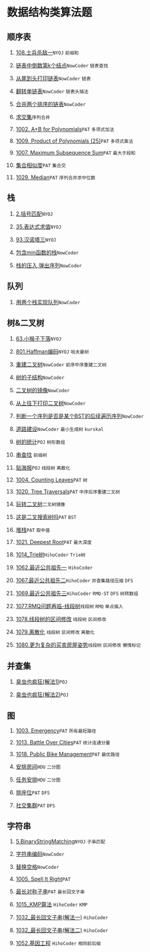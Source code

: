 # 数据结构类算法题

## 顺序表

1. [108.士兵杀敌一](https://github.com/faxinwang/OJ_NYOJ/blob/master/data_structure/108.%E5%A3%AB%E5%85%B5%E6%9D%80%E6%95%8C%E4%B8%80.cpp)`NYOJ` `前缀和`

2. [链表中倒数第k个结点](https://github.com/faxinwang/OJ_NowCoder/blob/master/%E5%89%91%E6%8C%87offer%E7%BC%96%E7%A8%8B%E9%A2%98/14.%E9%93%BE%E8%A1%A8%E4%B8%AD%E5%80%92%E6%95%B0%E7%AC%ACk%E4%B8%AA%E7%BB%93%E7%82%B9.cpp)`NowCoder` `链表查找`

3. [从尾到头打印链表](https://github.com/faxinwang/OJ_NowCoder/blob/master/%E5%89%91%E6%8C%87offer%E7%BC%96%E7%A8%8B%E9%A2%98/3.%E4%BB%8E%E5%B0%BE%E5%88%B0%E5%A4%B4%E6%89%93%E5%8D%B0%E9%93%BE%E8%A1%A8.cpp)`NowCoder` `链表`

4. [翻转单链表](https://github.com/faxinwang/OJ_NowCoder/blob/master/%E5%89%91%E6%8C%87offer%E7%BC%96%E7%A8%8B%E9%A2%98/15.%E7%BF%BB%E8%BD%AC%E5%8D%95%E9%93%BE%E8%A1%A8.cpp)`NowCoder` `链表头插法`

5. [合并两个排序的链表](https://github.com/faxinwang/OJ_NowCoder/blob/master/%E5%89%91%E6%8C%87offer%E7%BC%96%E7%A8%8B%E9%A2%98/16.%E5%90%88%E5%B9%B6%E4%B8%A4%E4%B8%AA%E6%8E%92%E5%BA%8F%E7%9A%84%E9%93%BE%E8%A1%A8.cpp)`NowCoder`

6. [求交集](https://github.com/faxinwang/OJ_NowCoder/blob/master/%E7%AB%9E%E8%B5%9B/2018%E5%B9%B4%E5%85%A8%E5%9B%BD%E5%A4%9A%E6%A0%A1%E7%AE%97%E6%B3%95%E5%AF%92%E5%81%87%E8%AE%AD%E7%BB%83%E8%90%A5%E7%BB%83%E4%B9%A0%E8%B5%9B/%E7%AC%AC%E5%9B%9B%E5%9C%BA/C.%E6%B1%82%E4%BA%A4%E9%9B%86.cpp)`序列合并`

7. [1002. A+B for Polynomials](https://github.com/faxinwang/OJ_PAT/blob/master/2%20advance/1-20/1002.%20A%2BB%20for%20Polynomials%20(25).cpp)`PAT` `多项式加法`

8. [1009. Product of Polynomials (25)](https://github.com/faxinwang/OJ_PAT/blob/master/2%20advance/1-20/1009.%20Product%20of%20Polynomials%20(25).cpp)`PAT` `多项式乘法`

9. [1007. Maximum Subsequence Sum](https://github.com/faxinwang/OJ_PAT/blob/master/2%20advance/1-20/1007.%20Maximum%20Subsequence%20Sum%20(25).cpp)`PAT` `最大子段和`

10. [集合相似度](https://github.com/faxinwang/OJ_PAT/blob/master/C4_GPLT/L2_5.cpp)`PAT` `集合交`

11. [1029. Median](https://github.com/faxinwang/OJ_PAT/blob/master/2%20advance/21%20-%2040/1029.%20Median%20(25).cpp)`PAT` `序列合并求中位数`

## 栈

1. [2.括号匹配](https://github.com/faxinwang/OJ_NYOJ/blob/master/data_structure/2.%E6%8B%AC%E5%8F%B7%E5%8C%B9%E9%85%8D.cpp)`NYOJ`

2. [35.表达式求值](https://github.com/faxinwang/OJ_NYOJ/blob/master/data_structure/35.%E8%A1%A8%E8%BE%BE%E5%BC%8F%E6%B1%82%E5%80%BC.cpp)`NYOJ`

3. [93.汉诺塔三](https://github.com/faxinwang/OJ_NYOJ/blob/master/data_structure/93.%E6%B1%89%E8%AF%BA%E5%A1%94%E4%B8%89.cpp)`NYOJ`

4. [包含min函数的栈](https://github.com/faxinwang/OJ_NowCoder/blob/master/%E5%89%91%E6%8C%87offer%E7%BC%96%E7%A8%8B%E9%A2%98/20.%E5%8C%85%E5%90%ABmin%E5%87%BD%E6%95%B0%E7%9A%84%E6%A0%88.cpp)`NowCoder`

5. [栈的压入,弹出序列](https://github.com/faxinwang/OJ_NowCoder/blob/master/%E5%89%91%E6%8C%87offer%E7%BC%96%E7%A8%8B%E9%A2%98/21.%E6%A0%88%E7%9A%84%E5%8E%8B%E5%85%A5%2C%E5%BC%B9%E5%87%BA%E5%BA%8F%E5%88%97..cpp)`NowCoder`

## 队列

1. [用两个栈实现队列](https://github.com/faxinwang/OJ_NowCoder/blob/master/%E5%89%91%E6%8C%87offer%E7%BC%96%E7%A8%8B%E9%A2%98/5.%E7%94%A8%E4%B8%A4%E4%B8%AA%E6%A0%88%E5%AE%9E%E7%8E%B0%E9%98%9F%E5%88%97.cpp)`NowCoder`

## 树&二叉树

1. [63.小猴子下落](https://github.com/faxinwang/OJ_NYOJ/blob/master/data_structure/63.%E5%B0%8F%E7%8C%B4%E5%AD%90%E4%B8%8B%E8%90%BD.cpp)`NYOJ`

2. [801.Haffman编码](https://github.com/faxinwang/OJ_NYOJ/blob/master/greedy/801.Haffman%E7%BC%96%E7%A0%81.cpp)`NYOJ` `哈夫曼树`

3. [重建二叉树](https://github.com/faxinwang/OJ_NowCoder/blob/master/%E5%89%91%E6%8C%87offer%E7%BC%96%E7%A8%8B%E9%A2%98/4.%E9%87%8D%E5%BB%BA%E4%BA%8C%E5%8F%89%E6%A0%91.cpp)`NowCoder` `前序中序重建二叉树`

4. [树的子结构](https://github.com/faxinwang/OJ_NowCoder/blob/master/%E5%89%91%E6%8C%87offer%E7%BC%96%E7%A8%8B%E9%A2%98/17.%E6%A0%91%E7%9A%84%E5%AD%90%E7%BB%93%E6%9E%84.cpp)`NowCoder`

5. [二叉树的镜像](https://github.com/faxinwang/OJ_NowCoder/blob/master/%E5%89%91%E6%8C%87offer%E7%BC%96%E7%A8%8B%E9%A2%98/18.%E4%BA%8C%E5%8F%89%E6%A0%91%E7%9A%84%E9%95%9C%E5%83%8F.cpp二叉树的镜像)`NowCoder`

6. [从上往下打印二叉树](https://github.com/faxinwang/OJ_NowCoder/blob/master/%E5%89%91%E6%8C%87offer%E7%BC%96%E7%A8%8B%E9%A2%98/22.%E4%BB%8E%E4%B8%8A%E5%BE%80%E4%B8%8B%E6%89%93%E5%8D%B0%E4%BA%8C%E5%8F%89%E6%A0%91.cpp)`NowCoder`

7. [判断一个序列是否是某个BST的后续遍历序列](https://github.com/faxinwang/OJ_NowCoder/blob/master/%E5%89%91%E6%8C%87offer%E7%BC%96%E7%A8%8B%E9%A2%98/23.%E5%88%A4%E6%96%AD%E4%B8%80%E4%B8%AA%E5%BA%8F%E5%88%97%E6%98%AF%E5%90%A6%E6%98%AF%E6%9F%90%E4%B8%AABST%E7%9A%84%E5%90%8E%E7%BB%AD%E9%81%8D%E5%8E%86%E5%BA%8F%E5%88%97.cpp)`NowCoder`

8. [道路建设](https://github.com/faxinwang/OJ_NowCoder/blob/master/%E7%AB%9E%E8%B5%9B/2018%E5%B9%B4%E5%85%A8%E5%9B%BD%E5%A4%9A%E6%A0%A1%E7%AE%97%E6%B3%95%E5%AF%92%E5%81%87%E8%AE%AD%E7%BB%83%E8%90%A5%E7%BB%83%E4%B9%A0%E8%B5%9B/%E7%AC%AC%E5%9B%9B%E5%9C%BA/B.%E9%81%93%E8%B7%AF%E5%BB%BA%E8%AE%BE.cpp)`NowCoder` `最小生成树` `kurskal`

9. [树的统计](https://github.com/faxinwang/2017_summer_train/blob/master/17.%E6%A0%91%E5%BD%A2%E6%95%B0%E7%BB%84-%E6%A0%91%E7%9A%84%E7%BB%9F%E8%AE%A1.cpp)`POJ` `树形数组`

10. [串查找](https://github.com/faxinwang/2017_summer_train/blob/master/18.%E5%89%8D%E7%BC%80%E6%A0%91-%E4%B8%B2%E6%9F%A5%E6%89%BE.cpp) `前缀树`

11. [贴海报](https://github.com/faxinwang/2017_summer_train/blob/master/19.%E7%BA%BF%E6%AE%B5%E6%A0%91-%E8%B4%B4%E6%B5%B7%E6%8A%A5.cpp)`POJ` `线段树` `离散化`

12. [1004. Counting Leaves](https://github.com/faxinwang/OJ_PAT/blob/master/2%20advance/1-20/1004.%20Counting%20Leaves%20(30).cpp)`PAT` `树`

13. [1020. Tree Traversals](https://github.com/faxinwang/OJ_PAT/blob/master/2%20advance/1-20/1020.%20Tree%20Traversals%20(25).cpp)`PAT` `中序后序重建二叉树`

14. [玩转二叉树](https://github.com/faxinwang/OJ_PAT/blob/master/C4_GPLT/L2_11.cpp)`二叉树镜像`

15. [这是二叉搜索树吗](https://github.com/faxinwang/OJ_PAT/blob/master/C4_GPLT/L2_4.cpp)`PAT` `BST`

16. [堆栈](https://github.com/faxinwang/OJ_PAT/blob/master/C4_GPLT/L3_2.cpp)`PAT` `取中值`

17. [1021. Deepest Root](https://github.com/faxinwang/OJ_PAT/blob/master/2%20advance/21%20-%2040/1021.%20Deepest%20Root%20(25).cpp)`PAT` `最大深度`

18. [1014_Trie树](https://github.com/faxinwang/HihoCoder/blob/master/dataStructure/1014_Trie%E6%A0%91.cpp)`HihoCoder` `Trie树`

19. [1062.最近公共祖先一](https://github.com/faxinwang/HihoCoder/blob/master/dataStructure/1062.%E6%9C%80%E8%BF%91%E5%85%AC%E5%85%B1%E7%A5%96%E5%85%88%E4%B8%80.cpp) `HihoCoder`

20. [1067.最近公共祖先二](https://github.com/faxinwang/HihoCoder/blob/master/dataStructure/1067.%E6%9C%80%E8%BF%91%E5%85%AC%E5%85%B1%E7%A5%96%E5%85%88%E4%BA%8C.cpp)`HihoCoder` `并查集路径压缩` `DFS`

21. [1069.最近公共祖先三](https://github.com/faxinwang/HihoCoder/blob/master/dataStructure/1069.%E6%9C%80%E8%BF%91%E5%85%AC%E5%85%B1%E7%A5%96%E5%85%88%E4%B8%89.cpp)`HihoCoder` `RMQ-ST` `DFS` `树转数组`

22. [1077.RMQ问题再临-线段树](https://github.com/faxinwang/HihoCoder/blob/master/dataStructure/1077.RMQ%E9%97%AE%E9%A2%98%E5%86%8D%E4%B8%B4-%E7%BA%BF%E6%AE%B5%E6%A0%91.cpp)`线段树` `RMQ` `单点插入`

23. [1078.线段树的区间修改](https://github.com/faxinwang/HihoCoder/blob/master/dataStructure/1078.%E7%BA%BF%E6%AE%B5%E6%A0%91%E7%9A%84%E5%8C%BA%E9%97%B4%E4%BF%AE%E6%94%B9.cpp) `线段树` `区间修改`

24. [1079.离散化](https://github.com/faxinwang/HihoCoder/blob/master/dataStructure/1079.%E7%A6%BB%E6%95%A3%E5%8C%96.cpp) `线段树` `区间修改` `离散化`

25. [1080.更为复杂的买卖房屋姿势](https://github.com/faxinwang/HihoCoder/blob/master/dataStructure/1080.%E6%9B%B4%E4%B8%BA%E5%A4%8D%E6%9D%82%E7%9A%84%E4%B9%B0%E5%8D%96%E6%88%BF%E5%B1%8B%E5%A7%BF%E5%8A%BF.cpp)`线段树` `区间修改` `懒惰标记`

## 并查集

1. [臭虫也疯狂(解法1)](https://github.com/faxinwang/2017_summer_train/blob/master/5.%E5%B9%B6%E6%9F%A5%E9%9B%86-%E8%87%AD%E8%99%AB%E4%B9%9F%E7%96%AF%E7%8B%82.cpp)`POJ`

2. [臭虫也疯狂(解法2)](https://github.com/faxinwang/2017_summer_train/blob/master/5.%E5%B9%B6%E6%9F%A5%E9%9B%86-%E8%87%AD%E8%99%AB%E4%B9%9F%E7%96%AF%E7%8B%822.cpp)`POJ`


## 图

1. [1003. Emergency](https://github.com/faxinwang/OJ_PAT/blob/master/2%20advance/1-20/1003.%20Emergency%20(25).cpp)`PAT` `所有最短路径`

2. [1013. Battle Over Cities](https://github.com/faxinwang/OJ_PAT/blob/master/2%20advance/1-20/1013.%20Battle%20Over%20Cities%20(25).cpp)`PAT` `统计连通分量`

3. [1018. Public Bike Management](https://github.com/faxinwang/OJ_PAT/blob/master/2%20advance/1-20/1018.%20Public%20Bike%20Management%20(30).cpp)`PAT` `最优路径`

4. [安排房间](https://github.com/faxinwang/2017_summer_train/blob/master/15.%E4%BA%8C%E5%88%86%E5%9B%BE-%E5%AE%89%E6%8E%92%E6%88%BF%E9%97%B4.cpp)`HDU` `二分图`

5. [任务安排](https://github.com/faxinwang/2017_summer_train/blob/master/16.%E4%BA%8C%E5%88%86%E5%9B%BE-%E4%BB%BB%E5%8A%A1%E5%AE%89%E6%8E%92.cpp)`HDU` `二分图`

6. [排座位](https://github.com/faxinwang/OJ_PAT/blob/master/C4_GPLT/L2_10.cpp)`PAT` `DFS`

7. [社交集群](https://github.com/faxinwang/OJ_PAT/blob/master/C4_GPLT/L3_3.cpp)`PAT` `DFS`

## 字符串

1. [5.BinaryStringMatching](https://github.com/faxinwang/OJ_NYOJ/blob/master/data_structure/5.BinaryStringMatching.cpp)`NYOJ` `子串匹配`

2. [字符串编码](https://github.com/faxinwang/OJ_NowCoder/blob/master/%E5%85%AC%E5%8F%B8%E7%9C%9F%E9%A2%98/2017%E7%BD%91%E6%98%93%E6%B8%B8%E6%88%8F%E9%9B%B7%E7%81%AB%E7%9B%98%E5%8F%A4%E5%AE%9E%E4%B9%A0%E7%94%9F%E6%8B%9B%E8%81%98%E7%AC%94%E8%AF%95%E7%9C%9F%E9%A2%98/1%E5%AD%97%E7%AC%A6%E4%B8%B2%E7%BC%96%E7%A0%81.cpp)`NowCoder`

3. [替换空格](https://github.com/faxinwang/OJ_NowCoder/blob/master/%E5%89%91%E6%8C%87offer%E7%BC%96%E7%A8%8B%E9%A2%98/2.%E6%9B%BF%E6%8D%A2%E7%A9%BA%E6%A0%BC.cpp)`NowCoder`

4. [1005. Spell It Right](https://github.com/faxinwang/OJ_PAT/blob/master/2%20advance/1-20/1005.%20Spell%20It%20Right%20(20).cpp)`PAT`

5. [最长对称子串](https://github.com/faxinwang/OJ_PAT/blob/master/C4_GPLT/L2_8.cpp)`PAT` `最长回文子串`

6. [1015_KMP算法](https://github.com/faxinwang/HihoCoder/blob/master/dataStructure/1015_KMP%E7%AE%97%E6%B3%95.cpp) `HihoCoder` `KMP`

7. [1032_最长回文子串(解法一)](https://github.com/faxinwang/HihoCoder/blob/master/dataStructure/1032_%E6%9C%80%E9%95%BF%E5%9B%9E%E6%96%87%E5%AD%90%E4%B8%B2(%E8%A7%A3%E6%B3%95%E4%B8%80).cpp) `HihoCoder`

8. [1032_最长回文子串(解法二)](https://github.com/faxinwang/HihoCoder/blob/master/dataStructure/1032_%E6%9C%80%E9%95%BF%E5%9B%9E%E6%96%87%E5%AD%90%E4%B8%B2(%E8%A7%A3%E6%B3%95%E4%BA%8C).cpp) `HihoCoder`

9. [1052.基因工程](https://github.com/faxinwang/HihoCoder/blob/master/dataStructure/1052.%E5%9F%BA%E5%9B%A0%E5%B7%A5%E7%A8%8B.cpp) `HihoCoder` `相同前后缀`
